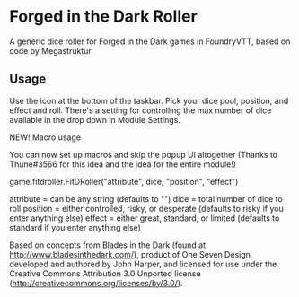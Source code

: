 # Forged in the Dark Roller

A generic dice roller for Forged in the Dark games in FoundryVTT, based on code by Megastruktur

## Usage

Use the icon at the bottom of the taskbar.  Pick your dice pool, position, and effect and roll.  There's a setting for controlling the max number of dice available in the drop down in Module Settings.

NEW!  Macro usage

You can now set up macros and skip the popup UI altogether (Thanks to Thune#3566 for this idea and the idea for the entire module!)

game.fitdroller.FitDRoller("attribute", dice, "position", "effect")

attribute = can be any string (defaults to "")
dice = total number of dice to roll
position = either controlled, risky, or desperate (defaults to risky if you enter anything else)
effect = either great, standard, or limited (defaults to standard if you enter anything else)


Based on concepts from Blades in the Dark (found at http://www.bladesinthedark.com/), product of One Seven Design, developed and authored by John Harper, and licensed for use under the Creative Commons Attribution 3.0 Unported license (http://creativecommons.org/licenses/by/3.0/).
